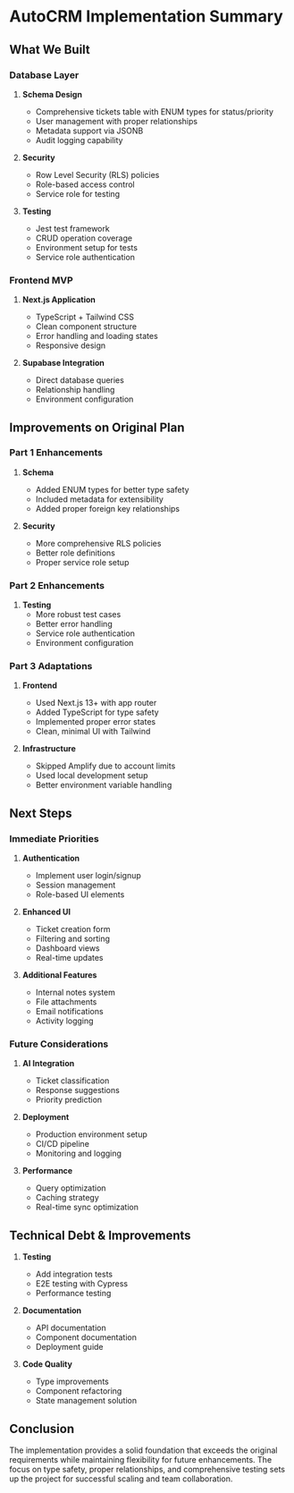 # AutoCRM Implementation Summary

## What We Built

### Database Layer
1. **Schema Design**
   - Comprehensive tickets table with ENUM types for status/priority
   - User management with proper relationships
   - Metadata support via JSONB
   - Audit logging capability

2. **Security**
   - Row Level Security (RLS) policies
   - Role-based access control
   - Service role for testing

3. **Testing**
   - Jest test framework
   - CRUD operation coverage
   - Environment setup for tests
   - Service role authentication

### Frontend MVP
1. **Next.js Application**
   - TypeScript + Tailwind CSS
   - Clean component structure
   - Error handling and loading states
   - Responsive design

2. **Supabase Integration**
   - Direct database queries
   - Relationship handling
   - Environment configuration

## Improvements on Original Plan

### Part 1 Enhancements
1. **Schema**
   - Added ENUM types for better type safety
   - Included metadata for extensibility
   - Added proper foreign key relationships

2. **Security**
   - More comprehensive RLS policies
   - Better role definitions
   - Proper service role setup

### Part 2 Enhancements
1. **Testing**
   - More robust test cases
   - Better error handling
   - Service role authentication
   - Environment configuration

### Part 3 Adaptations
1. **Frontend**
   - Used Next.js 13+ with app router
   - Added TypeScript for type safety
   - Implemented proper error states
   - Clean, minimal UI with Tailwind

2. **Infrastructure**
   - Skipped Amplify due to account limits
   - Used local development setup
   - Better environment variable handling

## Next Steps

### Immediate Priorities
1. **Authentication**
   - Implement user login/signup
   - Session management
   - Role-based UI elements

2. **Enhanced UI**
   - Ticket creation form
   - Filtering and sorting
   - Dashboard views
   - Real-time updates

3. **Additional Features**
   - Internal notes system
   - File attachments
   - Email notifications
   - Activity logging

### Future Considerations
1. **AI Integration**
   - Ticket classification
   - Response suggestions
   - Priority prediction

2. **Deployment**
   - Production environment setup
   - CI/CD pipeline
   - Monitoring and logging

3. **Performance**
   - Query optimization
   - Caching strategy
   - Real-time sync optimization

## Technical Debt & Improvements
1. **Testing**
   - Add integration tests
   - E2E testing with Cypress
   - Performance testing

2. **Documentation**
   - API documentation
   - Component documentation
   - Deployment guide

3. **Code Quality**
   - Type improvements
   - Component refactoring
   - State management solution

## Conclusion
The implementation provides a solid foundation that exceeds the original requirements while maintaining flexibility for future enhancements. The focus on type safety, proper relationships, and comprehensive testing sets up the project for successful scaling and team collaboration.
